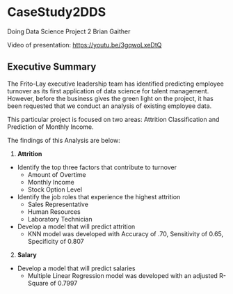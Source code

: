 # CaseStudy2DDS
Doing Data Science Project 2
Brian Gaither

Video of presentation:  https://youtu.be/3gqwoLxeDtQ

## Executive Summary

The Frito-Lay executive leadership team has identified predicting employee turnover as its first application of data science for talent management.  However, before the business gives the green light on the project, it has been requested that we conduct an analysis of existing employee data.

This particular project is focused on two areas:  Attrition Classification and Prediction of Monthly Income.

The findings of this Analysis are below:
1. **Attrition**
  + Identify the top three factors that contribute to turnover
	+ Amount of Overtime
	+ Monthly Income
	+ Stock Option Level
  + Identify the job roles that experience the highest attrition
	+ Sales Representative
	+ Human Resources
	+ Laboratory Technician
  + Develop a model that will predict attrition
	+ KNN model was developed with Accuracy of .70, Sensitivity of 0.65, Specificity of 0.807
2. **Salary**
  + Develop a model that will predict salaries
	+ Multiple Linear Regression model was developed with an adjusted R-Square of 0.7997


